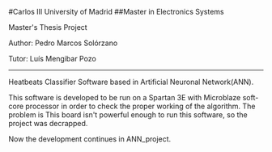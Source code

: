 #Carlos III University of Madrid
##Master in Electronics Systems

Master's Thesis Project

Author: Pedro Marcos Solórzano

Tutor: Luís Mengibar Pozo

---------------------------------------------------------------

Heatbeats Classifier Software based in Artificial Neuronal Network(ANN).

This software is developed to be run on a Spartan 3E with Microblaze soft-core
processor  in order to check the proper working of the algorithm. The problem is
This board isn't powerful enough to run this software, so the project was 
decrapped. 

Now the development continues in ANN_project.